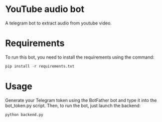 # YouTube audio bot
A telegram bot to extract audio from youtube video.

# Requirements
To run this bot, you need to install the requirements using the command:

```python
pip install -r requirements.txt
```

# Usage
Generate your Telegram token using the BotFather bot and type it into the bot_token.py script.
Then, to run the bot, just launch the backend:
```python
python backend.py
```
